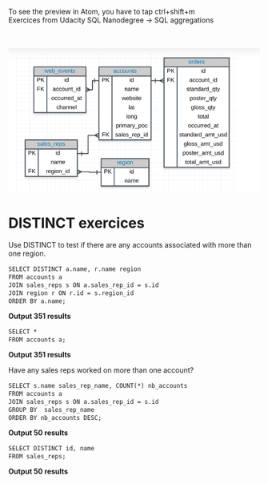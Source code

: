 
To see the preview in Atom, you have to tap ctrl+shift+m </br>
Exercices from Udacity SQL Nanodegree -> SQL aggregations  </br> </br> </br>


![](assets/groupy_by-82530243.PNG)

# DISTINCT exercices

Use DISTINCT to test if there are any accounts associated with more than one region.
```
SELECT DISTINCT a.name, r.name region
FROM accounts a
JOIN sales_reps s ON a.sales_rep_id = s.id
JOIN region r ON r.id = s.region_id
ORDER BY a.name;
```
__Output 351 results__

```
SELECT *
FROM accounts a;
```
__Output 351 results__

Have any sales reps worked on more than one account?
```
SELECT s.name sales_rep_name, COUNT(*) nb_accounts
FROM accounts a
JOIN sales_reps s ON a.sales_rep_id = s.id
GROUP BY  sales_rep_name
ORDER BY nb_accounts DESC;
```
__Output 50 results__

```
SELECT DISTINCT id, name
FROM sales_reps;
```

__Output 50 results__
